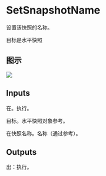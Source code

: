 # SetSnapshotName

设置该快照的名称。

目标是水平快照

## 图示

![]($-20221218-19422879.png)

## Inputs

在。执行。

目标。水平快照对象参考。

在快照名称。名称（通过参考）。  

## Outputs

出：执行。
